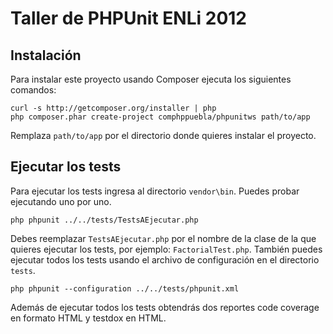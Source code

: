 # Taller de PHPUnit ENLi 2012

## Instalación

Para instalar este proyecto usando Composer ejecuta los siguientes comandos:

	curl -s http://getcomposer.org/installer | php
	php composer.phar create-project comphppuebla/phpunitws path/to/app

Remplaza `path/to/app` por el directorio donde quieres instalar el proyecto.

## Ejecutar los tests

Para ejecutar los tests ingresa al directorio `vendor\bin`. Puedes probar ejecutando uno
por uno.

	php phpunit ../../tests/TestsAEjecutar.php

Debes reemplazar `TestsAEjecutar.php` por el nombre de la clase de la que quieres ejecutar
los tests, por ejemplo: `FactorialTest.php`. También puedes ejecutar todos los tests 
usando el archivo de configuración en el directorio `tests`.

	php phpunit --configuration ../../tests/phpunit.xml
	
Además de ejecutar todos los tests obtendrás dos reportes code coverage en formato HTML y 
testdox en HTML.